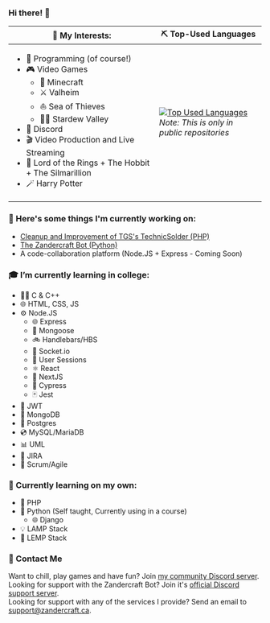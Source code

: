 ### Hi there! 👋

| 🤔 My Interests:                                    | ⛏️ Top-Used Languages |
| ---------------------------------------------------- | --------------------- |
| <ul><li>🔨 Programming (of course!)</li><li>🎮 Video Games<ul><li>🌳 Minecraft</li><li>⚔️ Valheim</li><li>⛵ Sea of Thieves</li><li>👨‍🌾 Stardew Valley</li></ul></li><li>💬 Discord</li><li>🎬 Video Production and Live Streaming</li><li>💍 Lord of the Rings + The Hobbit + The Silmarillion</li><li>🪄 Harry Potter</li></ul> | [![Top Used Languages](https://github-readme-stats.vercel.app/api/top-langs/?username=ZandercraftGames&theme=dark&hide_title=true)](https://github.com/anuraghazra/github-readme-stats) <br />*Note: This is only in public repositories* |


### 🔭 Here's some things I'm currently working on:  
- [Cleanup and Improvement of TGS's TechnicSolder (PHP)](https://github.com/ZandercraftGames/TechnicSolder)  
- [The Zandercraft Bot (Python)](https://zandercraft.ca/en/docs/zandercraft-bot/)
- A code-collaboration platform (Node.JS + Express - Coming Soon)

### 🎓 I’m currently learning in college:  
- 👨‍💻 C & C++  
- 🌐 HTML, CSS, JS  
- ⚙️ Node.JS  
  - 🌐 Express  
  - 📃 Mongoose  
  - 🚲 Handlebars/HBS  
  - 🔌 Socket.io  
  - 📛 User Sessions  
  - ⚛️ React  
  - 🔼 NextJS  
  - 🌲 Cypress  
  - 🃏 Jest
- 🔐 JWT  
- 📃 MongoDB  
- 💽 Postgres  
- 💿 MySQL/MariaDB  
- 📊 UML  
- 📃 JIRA
- 💼 Scrum/Agile

### 🌱 Currently learning on my own:  
- 🐘 PHP  
- 🐍 Python (Self taught, Currently using in a course)  
  - 🌐 Django  
- 💡 LAMP Stack  
- 🧩 LEMP Stack

### 📨 Contact Me  
Want to chill, play games and have fun? Join [my community Discord server](https://zandercraft.ca/discord).  
Looking for support with the Zandercraft Bot? Join it's [official Discord support server](https://zandercraft.ca/bot).  
Looking for support with any of the services I provide? Send an email to [support@zandercraft.ca](mailto:support@zandercraft.ca).
